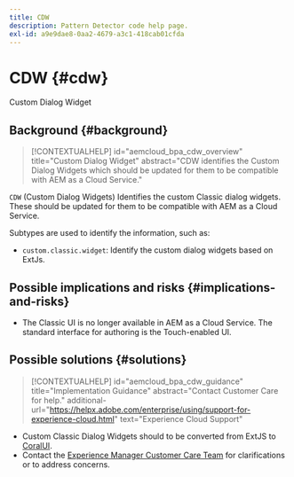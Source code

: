 ```yaml
---
title: CDW
description: Pattern Detector code help page.
exl-id: a9e9dae8-0aa2-4679-a3c1-418cab01cfda
---
```

# CDW {#cdw}

Custom Dialog Widget

## Background {#background}

>[!CONTEXTUALHELP]
>id="aemcloud_bpa_cdw_overview"
>title="Custom Dialog Widget"
>abstract="CDW identifies the Custom Dialog Widgets which should be updated for them to be compatible with AEM as a Cloud Service."

`CDW`  (Custom Dialog Widgets) Identifies the custom Classic dialog widgets. These should be updated for them to be compatible with AEM as a Cloud Service.

Subtypes are used to identify the information, such as:

* `custom.classic.widget`: Identify the custom dialog widgets based on ExtJs.

## Possible implications and risks {#implications-and-risks}

* The Classic UI is no longer available in AEM as a Cloud Service. The standard interface for authoring is the Touch-enabled UI.
 
## Possible solutions {#solutions}

>[!CONTEXTUALHELP]
>id="aemcloud_bpa_cdw_guidance"
>title="Implementation Guidance"
>abstract="Contact Customer Care for help."
>additional-url="https://helpx.adobe.com/enterprise/using/support-for-experience-cloud.html" text="Experience Cloud Support"

* Custom Classic Dialog Widgets should to be converted from ExtJS to [CoralUI](https://developer.adobe.com/experience-manager/reference-materials/6-5/coral-ui/coralui3/getting-started.html).
* Contact the [Experience Manager Customer Care Team](https://helpx.adobe.com/enterprise/using/support-for-experience-cloud.html) for clarifications or to address concerns.
